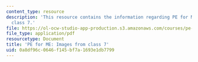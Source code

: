 ```yaml
---
content_type: resource
description: 'This resource contains the information regarding PE for ME: Images from
  class 7.'
file: https://ol-ocw-studio-app-production.s3.amazonaws.com/courses/pe-920-pe-for-me-spring-2005/0a8df96c0646f145bf7a1693e1db7799_MITPE_920S05_7.pdf
file_type: application/pdf
resourcetype: Document
title: 'PE for ME: Images from class 7'
uid: 0a8df96c-0646-f145-bf7a-1693e1db7799
---
```


